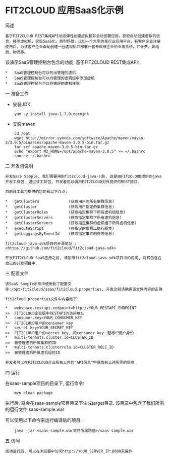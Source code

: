 FIT2CLOUD 应用SaaS化示例
==========

简述
```
基于FIT2CLOUD REST集成API动态弹性创建虚拟机并自动部署应用，获取自动创建虚拟机信息，移除虚拟机，实现SaaS化。典型场景，比如一个大型的某行业应用平台，有客户企业注册使用后，为该客户企业自动创建一台虚拟机并部署一套专属该企业的业务系统，并计费。如电商，物流等。
```

该演示SaaS管理控制台包含的功能, 基于FIT2CLOUD REST集成API:

```shell
*   SaaS管理控制台可以列出管理的虚机
*   SaaS管理控制台可以向管理的虚机组中添加虚机
*   SaaS管理控制台可以将管理的虚机移除
```


一  准备工作

*   安装JDK
```shell
	yum -y install java-1.7.0-openjdk
```
	
*   安装maven
```shell
	cd /opt
	wget http://mirror.symnds.com/software/Apache/maven/maven-3/3.0.5/binaries/apache-maven-3.0.5-bin.tar.gz
	tar zxf apache-maven-3.0.5-bin.tar.gz
	echo "export M2_HOME=/opt/apache-maven-3.0.5" >> ~/.bashrc
	source ~/.bashrc
```

二  开发包说明

```shell
开发SaaS Sample, 我们需要用到fit2cloud-java-sdk. 这是由FIT2CLOUD提供的java开发工具包, 通过该工具包, 开发者可以调用FIT2CLOUD对外提供的REST接口.

目前该工具包提供的功能有以下几点:

*   getClusters 			(获取用户的所有集群信息)
*   getCluster				(获取用户指定的集群信息)
*   getClusterRoles			(获取指定集群下所有虚机组信息)
*   getClusterServers		(获取指定集群下所有虚机信息)
*   getClusterServers		(获取指定集群的虚机组下所有虚机信息)
*   executeScript			(在指定的虚机上执行脚本)
*   getLoggingsByEventId	(获取指定事件的日志信息)

fit2cloud-java-sdk项目的开源地址 : <https://github.com/fit2cloud/fit2cloud-java-sdk> 

开发FIT2CLOUD SaaS应用之前, 请按照fit2cloud-java-sdk项目中的说明, 将其包含在自己的开发项目中.
```


三  配置文件
```shell
该SaaS Sample示例中使用到了配置文件:/opt/fit2cloud/saas/fit2cloud.properties, 开发之前请确保该文件内容的正确

fit2cloud.properties文件中内容如下:

*   webspace.restapi.endpoint=http://YOUR_RESTAPI_ENDPOINT				>>	FIT2CLOUD企业版中RESTAPI的访问地址
*   consumer.key=YOUR_CONSUMER_KEY										>>	FIT2CLOUD用户的consumer key
*   secret.key=YOUR_SECRET_KEY											>>	FIT2CLOUD用户的secret key, 和consumer key一起标识用户身份
*   multi-tenants.cluster.id=CLUSTER_ID									>>	被管理虚机所属集群的ID
*   multi-tenants.clusterrole.id=CLUSTER_ROLE_ID						>>	被管理虚机所属虚机组的ID

开发者可以在FIT2CLOUD企业版右上角的"API信息"中获取到上述所需的信息
```

四  运行

在saas-sample项目的目录下, 运行命令:
```shell
	mvn clean package
```

执行后, 将会在saas-sample项目目录下生成target目录. 该目录中包含了我们所需的运行文件 saas-sample.war

可以使用以下命令来运行编译后的项目:
```shell
	java -jar <saas-sample.war文件所属路径>/saas-sample.war
```

五  访问
```shell
成功运行后, 可以在浏览器中访问http://YOUR_SERVER_IP:8080来操作
```
